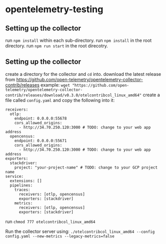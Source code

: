 
# opentelemetry-testing
## Setting up the collector
run `npm install` within each sub-directory.
run `npm install` in the root directory.
run `npm run start` in the root direcotry.
## Setting up the collector
create a directory for the collector and `cd` into.
download the latest release from https://github.com/open-telemetry/opentelemetry-collector-contrib/releases
example:  ```wget "https://github.com/open-telemetry/opentelemetry-collector-contrib/releases/download/v0.3.0/otelcontribcol_linux_amd64"```
create a file called `config.yaml` and copy the following into it:
```
receivers:
  otlp:
    endpoint: 0.0.0.0:55678
    cors_allowed_origins:
      - http://34.70.250.120:3000 # TODO: change to your web app address
  opencensus:
    endpoint: 0.0.0.0:55671
    cors_allowed_origins:
      - http://34.70.250.120:3000 # TODO: change to your web app address
exporters:
  stackdriver:
    project: "your-project-name" # TODO: change to your GCP project name
service:
  extensions: []
  pipelines:
    traces:
      receivers: [otlp, opencensus]
      exporters: [stackdriver]
    metrics:
      receivers: [otlp, opencensus]
      exporters: [stackdriver]
```
run `chmod 777 otelcontribcol_linux_amd64`

Run the collector server using:
 `./otelcontribcol_linux_amd64 --config config.yaml --new-metrics --legacy-metrics=false`
